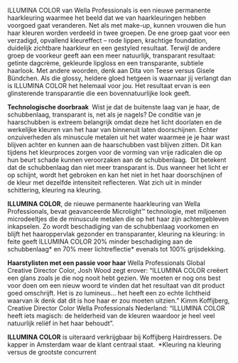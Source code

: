 

ILLUMINA COLOR van Wella Professionals is een nieuwe permanente haarkleuring waarmee het beeld dat we van haarkleuringen hebben voorgoed gaat veranderen. Net als met make-up, kunnen vrouwen die hun haar kleuren worden verdeeld in twee groepen. De ene groep gaat voor een verzadigd, opvallend kleureffect – rode lippen, krachtige foundation, duidelijk zichtbare haarkleur en een gestyled resultaat. Terwijl de andere groep de voorkeur geeft aan een meer natuurlijk, transparant resultaat: getinte dagcr&egrave;me, gekleurde lipgloss en een transparante, subtiele haarlook. Met andere woorden, denk aan Dita von Teese versus Gisele B&uuml;ndchen. Als die glossy, heldere gloed hetgeen is waarnaar jij verlangt dan is ILLUMINA COLOR het helemaal voor jou. Het resultaat ervan is een glinsterende transparantie die een bovennatuurlijke look geeft.

**Technologische doorbraak&nbsp;**
Wist je dat de buitenste laag van je haar, de schubbenlaag, transparant is, net als je nagels? De conditie van je haarschubben is extreem belangrijk omdat deze het licht doorlaten en de werkelijke kleuren van het haar van binnenuit laten doorschijnen. Echter onzuiverheden als minuscule metalen uit het water waarmee je je haar wast blijven achter en kunnen aan de haarschubben vast blijven zitten. Dit kan tijdens het kleurproces zorgen voor de vorming van vrije radicalen die op hun beurt schade kunnen veroorzaken aan de schubbenlaag.&nbsp;
Dit betekent dat de schubbenlaag dan niet meer transparant is. Dus wanneer het licht er op schijnt, wordt het gebroken en kan het niet in het haar doorschijnen of de kleur met dezelfde intensiteit reflecteren. Wat zich uit in minder schittering, kleuring na kleuring.&nbsp;

**ILLUMINA COLOR**, de nieuwe permanente haarkleuring van Wella Professionals, bevat geavanceerde Microlight™ technologie, met miljoenen microdeeltjes die de minuscule metalen die op het haar zijn achtergebleven inkapselen. Zo wordt beschadiging van de schubbenlaag voorkomen en blijft het haaroppervlak gezonder en transparanter, kleuring na kleuring: in feite geeft ILLUMINA COLOR 20% minder beschadiging aan de schubbenlaag\* en 70% meer lichtreflectie\* evenals tot 100% grijsdekking.&nbsp;

**Haarstylisten met een passie voor haar**
Wella Professionals Global Creative Director Color, Josh Wood zegt erover: “ILLUMINA COLOR cre&euml;ert een glans zoals je die nog nooit hebt gezien. We moeten er nog ons best voor doen om een nieuw woord te vinden dat het resultaat van dit product goed omschrijft. Het is zo lumineus… het heeft een zo echte lichtheid waarvan ik denk dat dit is hoe haar er zou moeten uitzien.” Kimm Koffijberg, Creative Director Color Wella Professionals Nederland: “ILLUMINA COLOR heeft iets magisch: de helderheid van de kleuren waardoor je heel veel natuurlijk reli&euml;f in het haar behoudt”.&nbsp;

**ILLUMINA COLOR** is uiteraard verkrijgbaar bij Koffijberg Hairdressers. De kapper in Amsterdam waar de klant centraal staat.&nbsp;
\*Kleuring na kleuring versus de grootste concurrent